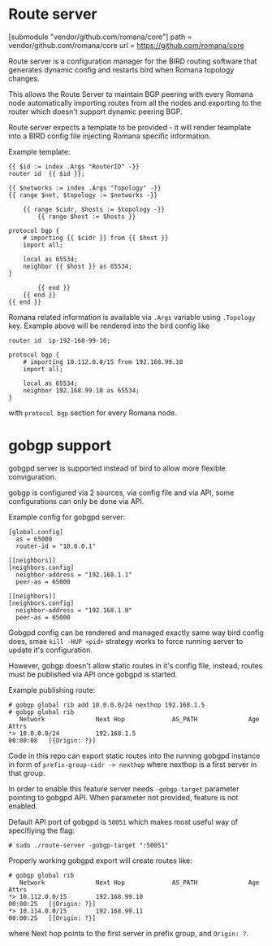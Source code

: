 # Route server
[submodule "vendor/github.com/romana/core"]
	path = vendor/github.com/romana/core
	url = https://github.com/romana/core

Route server is a configuration manager for the BIRD routing software
that generates dynamic config and restarts bird when Romana topology changes.

This allows the Route Server to maintain BGP peering with every Romana node automatically importing routes from all the nodes and exporting
to the router which doesn't support dynamic peering BGP.

Route server expects a template to be provided - it will render teamplate into a BIRD config file injecting Romana specific information.


Example template:
```
{{ $id := index .Args "RouterID" -}}
router id  {{ $id }};

{{ $networks := index .Args "Topology" -}}
{{ range $net, $topology := $networks -}}

	{{ range $cidr, $hosts := $topology -}}
		{{ range $host := $hosts }}

protocol bgp {
	# importing {{ $cidr }} from {{ $host }}
	import all;

	local as 65534;
	neighbor {{ $host }} as 65534;
}

		{{ end }}
	{{ end }}
{{ end }}
```

Romana related information is available via `.Args` variable using `.Topology` key.
Example above will be rendered into the bird config like

```
router id  ip-192-168-99-10;

protocol bgp {
	# importing 10.112.0.0/15 from 192.168.99.10
	import all;

	local as 65534;
	neighbor 192.168.99.10 as 65534;
}
```

with `protocol bgp` section for every Romana node.


# gobgp support

gobgpd server is supported instead of bird to allow more flexible conviguration.

gobgp is configured via 2 sources, via config file and via API, some configurations can only be done via API.

Example config for gobgpd server:
```
[global.config]
  as = 65000
  router-id = "10.0.0.1"

[[neighbors]]
[neighbors.config]
  neighbor-address = "192.168.1.1"
  peer-as = 65000

[[neighbors]]
[neighbors.config]
  neighbor-address = "192.168.1.9"
  peer-as = 65000
```

Gobgpd config can be rendered and managed exactly same way bird config does, smae `kill -HUP <pid>` strategy works to force running server to update it's configuration.

However, gobgp doesn't allow static routes in it's config file, instead, routes must be published via API once gobgpd is started.

Example publishing route:
```
# gobgp global rib add 10.0.0.0/24 nexthop 192.168.1.5
# gobgp global rib
   Network              Next Hop             AS_PATH              Age        Attrs
*> 10.0.0.0/24          192.168.1.5                               00:00:08   [{Origin: ?}]
```

Code in this repo can export static routes into the running gobgpd instance in form of `prefix-group-cidr -> nexthop` where nexthop is a first server in that group.

In order to enable this feature server needs `-gobgp-target` parameter pointing to gobgpd API. When parameter not provided, feature is not enabled.

Default API port of gobgpd is `50051` which makes most useful way of specifiying the flag:
```
# sudo ./route-server -gobgp-target ":50051"
```

Properly working gobgpd export will create routes like:
```
# gobgp global rib
   Network              Next Hop             AS_PATH              Age        Attrs
*> 10.112.0.0/15        192.168.99.10                             00:00:25   [{Origin: ?}]
*> 10.114.0.0/15        192.168.99.11                             00:00:25   [{Origin: ?}]
```

where Next hop points to the first server in prefix group, and `Origin: ?`.
